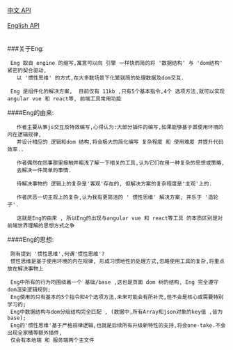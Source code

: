 
[中文      API]()
<br>  
[English API]()
<br>
<br>
<br> 
###关于Eng:

     Eng 取自 engine 的缩写,寓意可以向 引擎 一样快而简的将 '数据结构' 与 'dom结构' 紧密的契合驱动, 
       以 '惯性思维' 的方式,在大多数场景下化繁就简的处理数据及dom交互.

     Eng 是组件化的解决方案,  目前仅有 11kb ,只有5个基本指令,4个 选项方法,就可以实现 angular vue 和 react等, 前端工具常用功能

####Eng的由来:

       作者主要从事js交互及特效编写,心得认为:大部分插件的编写,如果能够基于其使用环境的内在逻辑规律, 
       并设计相应的 逻辑和dom 结构,将会极大的简化编写 复杂程度 和 使用难度 并提升代码效率..

       作者偶然在同事那里接触并粗浅了解一下相关的工具,认为它们在用一种复杂的思想或策略,
       去解决一件简单的事情.

       待解决事物的 逻辑上的复杂是'客观'存在的, 但解决方案的复杂程度是'主观'上的. 

       作者厌恶一切主观上的复杂,认为我有更简洁的 ' 惯性思维' 解决方案, 并乐于 '造轮子'.

       这就是Eng的由来 , 所以Eng的出现与angular vue 和 react等工具 的本质区别是对前端世界理解的思想方式之争
     
       

####Eng的思想:

     刚有提到 '惯性思维',何谓'惯性思维'?
     惯性思维是基于使用环境的内在规律, 形成习惯地性的处理方式,忽略使用工具的复杂,将重点放在解决事物上

     Eng中所有的行为均围绕着一个 基础/base ,这也是页面 dom 树的结构, Eng 完全遵守dom渲染逻辑规则;
     Eng使用的只有基本的5个指令和4个选项方法,未来可能会有所补充,但不会是核心或需要特别学习的;
     Eng中数据结构与dom分级结构完全匹配 , (数据中,所有Array和json对象的key值 ,皆为base);
     Eng的'惯性思维'基于严格规律逻辑,也就是后续所有升级新特性的支持,将会one-take.不会出现全家桶等额外插件,
     仅会有本地端 和 服务端两个主文件
       
